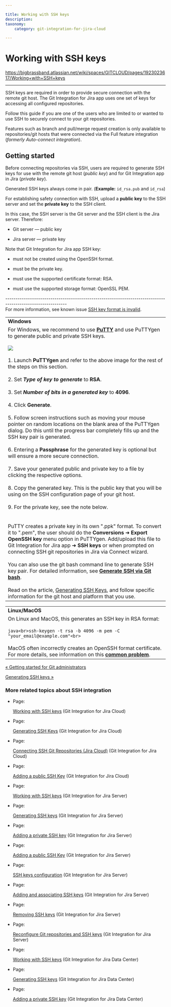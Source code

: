 ```yaml
---

title: Working with SSH keys
description:
taxonomy:
    category: git-integration-for-jira-cloud

---
```


# Working with SSH keys

<https://bigbrassband.atlassian.net/wiki/spaces/GITCLOUD/pages/1923023617/Working+with+SSH+keys>

* * *

SSH keys are required in order to provide secure connection with the remote git host. The Git Integration for Jira app uses one set of keys for accessing all configured repositories.

Follow this guide if you are one of the users who are limited to or wanted to use SSH to securely connect to your git repositories.

Features such as branch and pull/merge request creation is only available to repositories/git hosts that were connected via the Full feature integration (_formerly Auto-connect integration_).

## Getting started

Before connecting repositories via SSH, users are required to generate SSH keys for use with the remote git host (_public key_) and for Git Integration app in Jira (_private key_).

Generated SSH keys always come in pair. (**Example:** `id_rsa.pub` and `id_rsa`)

For establishing safety connection with SSH, upload a **public key** to the SSH server and set the **private key** to the SSH client.

In this case, the SSH server is the Git server and the SSH client is the Jira server. Therefore:

*   Git server — public key
    
*   Jira server — private key
    

Note that Git Integration for Jira app SSH key:

*   must not be created using the OpenSSH format.
    
*   must be the private key.
    
*   must use the supported certificate format: RSA.
    
*   must use the supported storage format: OpenSSL PEM.
    

\------------------------------------------------------------------------------------------------------------  
For more information, see known issue [SSH key format is invalid](https://bigbrassband.atlassian.net/wiki/spaces/GITCLOUD/pages/421363756/SSH+key+file+format+is+invalid).

|     |
| --- |
| **Windows** |
| For Windows, we recommend to use [**PuTTY**](https://www.putty.org/) and use PuTTYgen to generate public and private SSH keys.<br><br>![](https://bigbrassband.atlassian.net/wiki/download/thumbnails/1923023617/puttygen-key-dlg.png?version=1&modificationDate=1630063568037&cacheVersion=1&api=v2&width=442&height=434)<br><br>1.  Launch **PuTTYgen** and refer to the above image for the rest of the steps on this section.<br>    <br>2.  Set _**Type of key to generate**_ to **RSA**.<br>    <br>3.  Set _**Number of bits in a generated key**_ to **4096**.<br>    <br>4.  Click **Generate**.<br>    <br>5.  Follow screen instructions such as moving your mouse pointer on random locations on the blank area of the PuTTYgen dialog. Do this until the progress bar completely fills up and the SSH key pair is generated.<br>    <br>6.  Entering a **Passphrase** for the generated key is optional but will ensure a more secure connection.<br>    <br>7.  Save your generated public and private key to a file by clicking the respective options.<br>    <br>8.  Copy the generated key. This is the public key that you will be using on the SSH configuration page of your git host.<br>    <br>9.  For the private key, see the note below.<br>    <br><br>PuTTY creates a private key in its own ".ppk" format. To convert it to ".pem", the user should do the **Conversions** ➜ **Export OpenSSH key** menu option in PuTTYgen. Add/upload this file to Git Integration for Jira app ➜ **SSH keys** or when prompted on connecting SSH git repositories in Jira via Connect wizard.<br><br>You can also use the git bash command line to generate SSH key pair. For detailed information, see [**Generate SSH via Git bash**](https://git-scm.com/book/en/v2/Git-on-the-Server-Generating-Your-SSH-Public-Key).<br><br>Read on the article, [Generating SSH Keys](/wiki/spaces/GITCLOUD/pages/1923023647/Generating+SSH+Keys), and follow specific information for the git host and platform that you use. |

|     |
| --- |
| **Linux/MacOS** |
| On Linux and MacOS, this generates an SSH key in RSA format:<br><br>```java<br>ssh-keygen -t rsa -b 4096 -m pem -C "your_email@example.com"<br>```<br><br>MacOS often incorrectly creates an OpenSSH format certificate. For more details, see information on this [**common problem**](https://serverfault.com/questions/939909/ssh-keygen-does-not-create-rsa-private-key). |

[« Getting started for Git administrators](/wiki/spaces/GITCLOUD/pages/1923023183/Getting+started+for+Git+administrators)

[Generating SSH keys »](/wiki/spaces/GITCLOUD/pages/1923023647/Generating+SSH+Keys)

### More related topics about SSH integration

*   Page:
    
    [Working with SSH keys](/wiki/spaces/GITCLOUD/pages/1923023617/Working+with+SSH+keys) (Git Integration for Jira Cloud)
    
*   Page:
    
    [Generating SSH Keys](/wiki/spaces/GITCLOUD/pages/1923023647/Generating+SSH+Keys) (Git Integration for Jira Cloud)
    
*   Page:
    
    [Connecting SSH Git Repositories (Jira Cloud)](/wiki/spaces/GITCLOUD/pages/1923023732) (Git Integration for Jira Cloud)
    
*   Page:
    
    [Adding a public SSH Key](/wiki/spaces/GITCLOUD/pages/1923023758/Adding+a+public+SSH+Key) (Git Integration for Jira Cloud)
    
*   Page:
    
    [Working with SSH keys](/wiki/spaces/GITSERVER/pages/1923027331/Working+with+SSH+keys) (Git Integration for Jira Server)
    
*   Page:
    
    [Generating SSH keys](/wiki/spaces/GITSERVER/pages/1923027361/Generating+SSH+keys) (Git Integration for Jira Server)
    
*   Page:
    
    [Adding a private SSH key](/wiki/spaces/GITSERVER/pages/1923027446/Adding+a+private+SSH+key) (Git Integration for Jira Server)
    
*   Page:
    
    [Adding a public SSH Key](/wiki/spaces/GITSERVER/pages/1923745275/Adding+a+public+SSH+Key) (Git Integration for Jira Server)
    
*   Page:
    
    [SSH keys configuration](/wiki/spaces/GITSERVER/pages/1923745291/SSH+keys+configuration) (Git Integration for Jira Server)
    
*   Page:
    
    [Adding and associating SSH keys](/wiki/spaces/GITSERVER/pages/1923745314/Adding+and+associating+SSH+keys) (Git Integration for Jira Server)
    
*   Page:
    
    [Removing SSH keys](/wiki/spaces/GITSERVER/pages/1923031128/Removing+SSH+keys) (Git Integration for Jira Server)
    
*   Page:
    
    [Reconfigure Git repositories and SSH keys](/wiki/spaces/GITSERVER/pages/1923031158/Reconfigure+Git+repositories+and+SSH+keys) (Git Integration for Jira Server)
    
*   Page:
    
    [Working with SSH keys](/wiki/spaces/GIJDC/pages/1930396577/Working+with+SSH+keys) (Git Integration for Jira Data Center)
    
*   Page:
    
    [Generating SSH keys](/wiki/spaces/GIJDC/pages/1930396609/Generating+SSH+keys) (Git Integration for Jira Data Center)
    
*   Page:
    
    [Adding a private SSH key](/wiki/spaces/GIJDC/pages/1930396698/Adding+a+private+SSH+key) (Git Integration for Jira Data Center)